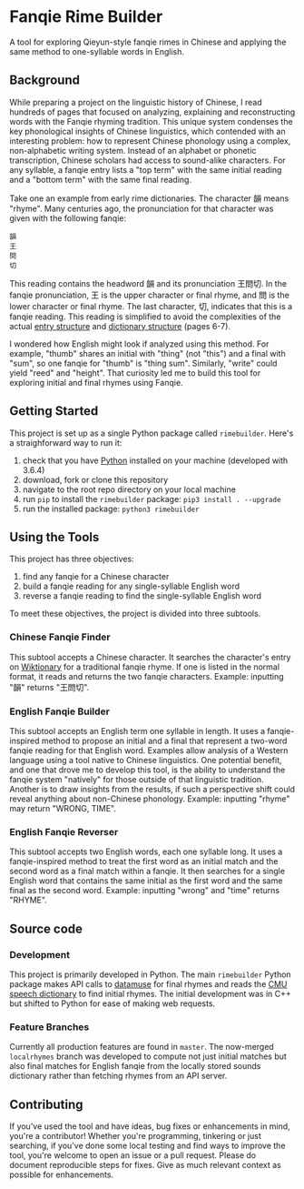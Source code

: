 # Fanqie Rime Builder

A tool for exploring Qieyun-style fanqie rimes in Chinese and applying the same method to one-syllable words in English.

## Background

While preparing a project on the linguistic history of Chinese, I read hundreds of pages that focused on analyzing, explaining and reconstructing words with the Fanqie rhyming tradition. This unique system condenses the key phonological insights of Chinese linguistics, which contended with an interesting problem: how to represent Chinese phonology using a complex, non-alphabetic writing system. Instead of an alphabet or phonetic transcription, Chinese scholars had access to sound-alike characters. For any syllable, a fanqie entry lists a "top term" with the same initial reading and a "bottom term" with the same final reading.

Take one an example from early rime dictionaries. The character 韻 means "rhyme". Many centuries ago, the pronunciation for that character was given with the following fanqie:

```
韻
王
問
切
```

This reading contains the headword 韻 and its pronunciation 王問切. In the fanqie pronunciation, 王 is the upper character or final rhyme, and 問 is the lower character or final rhyme. The last character, 切, indicates that this is a fanqie reading. This reading is simplified to avoid the complexities of the actual [entry structure](https://commons.wikimedia.org/wiki/File:Qieyun_Dong_entry_fanqie.svg) and [dictionary structure](http://www.academia.edu/2261552/Introduction_to_Chinese_historical_phonology) (pages 6-7).

I wondered how English might look if analyzed using this method. For example, "thumb" shares an initial with "thing" (not "this") and a final with "sum", so one fanqie for "thumb" is "thing sum". Similarly, "write" could yield "reed" and "height". That curiosity led me to build this tool for exploring initial and final rhymes using Fanqie.

## Getting Started

This project is set up as a single Python package called `rimebuilder`. Here's a straighforward way to run it:

1. check that you have [Python](https://www.python.org/downloads/) installed on your machine (developed with 3.6.4)
2. download, fork or clone this repository
3. navigate to the root repo directory on your local machine
4. run `pip` to install the `rimebuilder` package: `pip3 install . --upgrade`
5. run the installed package: `python3 rimebuilder`

## Using the Tools

This project has three objectives:
1. find any fanqie for a Chinese character
2. build a fanqie reading for any single-syllable English word
3. reverse a fanqie reading to find the single-syllable English word

To meet these objectives, the project is divided into three subtools.

### Chinese Fanqie Finder

This subtool accepts a Chinese character. It searches the character's entry on [Wiktionary](https://en.wiktionary.org/wiki/) for a traditional fanqie rhyme. If one is listed in the normal format, it reads and returns the two fanqie characters. Example: inputting "韻" returns "王問切".

### English Fanqie Builder

This subtool accepts an English term one syllable in length. It uses a fanqie-inspired method to propose an initial and a final that represent a two-word fanqie reading for that English word. Examples allow analysis of a Western language using a tool native to Chinese linguistics. One potential benefit, and one that drove me to develop this tool, is the ability to understand the fanqie system "natively" for those outside of that linguistic tradition. Another is to draw insights from the results, if such a perspective shift could reveal anything about non-Chinese phonology. Example: inputting "rhyme" may return "WRONG, TIME".

### English Fanqie Reverser

This subtool accepts two English words, each one syllable long. It uses a fanqie-inspired method to treat the first word as an initial match and the second word as a final match within a fanqie. It then searches for a single English word that contains the same initial as the first word and the same final as the second word. Example: inputting "wrong" and "time" returns "RHYME".

## Source code

### Development

This project is primarily developed in Python. The main `rimebuilder` Python package makes API calls to [datamuse](https://www.datamuse.com/api/) for final rhymes and reads the [CMU speech dictionary](http://www.speech.cs.cmu.edu/cgi-bin/cmudict) to find initial rhymes. The initial development was in C++ but shifted to Python for ease of making web requests.

### Feature Branches

Currently all production features are found in `master`. The now-merged `localrhymes` branch was developed to compute not just initial matches but also final matches for English fanqie from the locally stored sounds dictionary rather than fetching rhymes from an API server. 

## Contributing

If you've used the tool and have ideas, bug fixes or enhancements in mind, you're a contributor! Whether you're programming, tinkering or just searching, if you've done some local testing and find ways to improve the tool, you're welcome to open an issue or a pull request. Please do document reproducible steps for fixes. Give as much relevant context as possible for enhancements.

